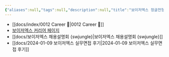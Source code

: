 ```yaml
---
{"aliases":null,"tags":null,"description":null,"title":"보이저엑스 정글전형 (6개월인턴)","created":"2024-01-12T13:03:17","updated":"2024-01-12T13:04:47","dg-publish":true,"permalink":"/docs/보이저엑스 정글전형 (6개월인턴)/","dgPassFrontmatter":true}
---
```


- [[docs/index/0012 Career 💼\|0012 Career 💼]]
- [보이저엑스 커리어 페이지](https://v6xcareer.notion.site/Career-at-VoyagerX-9a267569be9d4be7b82d8089688abd91)
- [[docs/보이저엑스 채용설명회 {swjungle}\|보이저엑스 채용설명회 {swjungle}]]
- [[docs/2024-01-09 보이저엑스 실무면접 후기\|2024-01-09 보이저엑스 실무면접 후기]]

